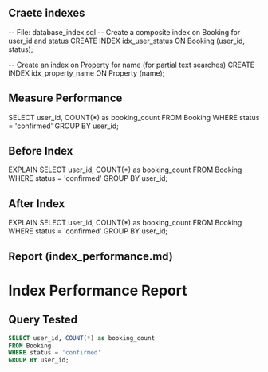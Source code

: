 ## Craete indexes
-- File: database_index.sql
-- Create a composite index on Booking for user_id and status
CREATE INDEX idx_user_status ON Booking (user_id, status);

-- Create an index on Property for name (for partial text searches)
CREATE INDEX idx_property_name ON Property (name);

## Measure Performance
SELECT user_id, COUNT(*) as booking_count
FROM Booking
WHERE status = 'confirmed'
GROUP BY user_id;

## Before Index
EXPLAIN SELECT user_id, COUNT(*) as booking_count
FROM Booking
WHERE status = 'confirmed'
GROUP BY user_id;

## After Index
EXPLAIN SELECT user_id, COUNT(*) as booking_count
FROM Booking
WHERE status = 'confirmed'
GROUP BY user_id;

## Report (index_performance.md)
# Index Performance Report

## Query Tested
```sql
SELECT user_id, COUNT(*) as booking_count
FROM Booking
WHERE status = 'confirmed'
GROUP BY user_id;